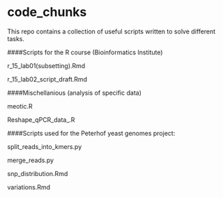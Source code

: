 code_chunks
===========

This repo contains a collection of useful scripts written to solve different tasks.

####Scripts for the R course (Bioinformatics Institute)

r_15_lab01(subsetting).Rmd

r_15_lab02_script_draft.Rmd


####Mischellanious (analysis of specific data)

meotic.R

Reshape_qPCR_data_.R


####Scripts used for the Peterhof yeast genomes project:

split_reads_into_kmers.py

merge_reads.py

snp_distribution.Rmd

variations.Rmd

